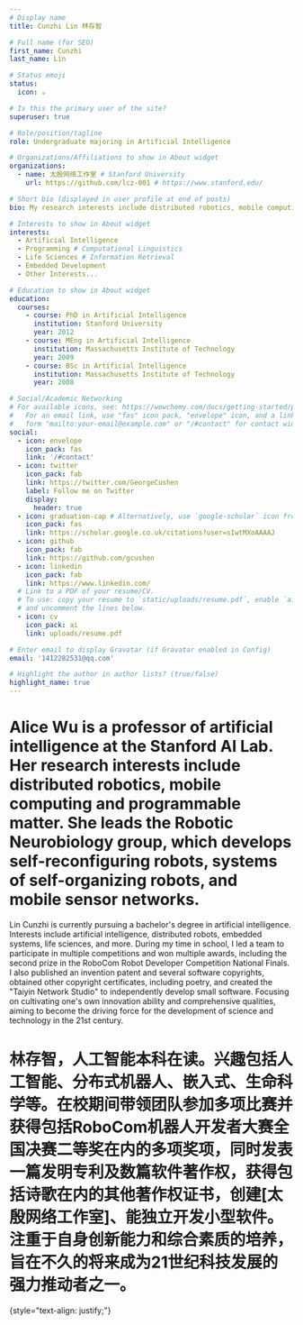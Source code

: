 ```yaml
---
# Display name
title: Cunzhi Lin 林存智

# Full name (for SEO)
first_name: Cunzhi
last_name: Lin

# Status emoji
status:
  icon: ☕️

# Is this the primary user of the site?
superuser: true

# Role/position/tagline
role: Undergraduate majoring in Artificial Intelligence

# Organizations/Affiliations to show in About widget
organizations:
  - name: 太殷网络工作室 # Stanford University
    url: https://github.com/lcz-001 # https://www.stanford.edu/

# Short bio (displayed in user profile at end of posts)
bio: My research interests include distributed robotics, mobile computing and programmable matter.

# Interests to show in About widget
interests:
  - Artificial Intelligence
  - Programming # Computational Linguistics
  - Life Sciences # Information Retrieval
  - Embedded Development
  - Other Interests...

# Education to show in About widget
education:
  courses:
    - course: PhD in Artificial Intelligence
      institution: Stanford University
      year: 2012
    - course: MEng in Artificial Intelligence
      institution: Massachusetts Institute of Technology
      year: 2009
    - course: BSc in Artificial Intelligence
      institution: Massachusetts Institute of Technology
      year: 2008

# Social/Academic Networking
# For available icons, see: https://wowchemy.com/docs/getting-started/page-builder/#icons
#   For an email link, use "fas" icon pack, "envelope" icon, and a link in the
#   form "mailto:your-email@example.com" or "/#contact" for contact widget.
social:
  - icon: envelope
    icon_pack: fas
    link: '/#contact'
  - icon: twitter
    icon_pack: fab
    link: https://twitter.com/GeorgeCushen
    label: Follow me on Twitter
    display:
      header: true
  - icon: graduation-cap # Alternatively, use `google-scholar` icon from `ai` icon pack
    icon_pack: fas
    link: https://scholar.google.co.uk/citations?user=sIwtMXoAAAAJ
  - icon: github
    icon_pack: fab
    link: https://github.com/gcushen
  - icon: linkedin
    icon_pack: fab
    link: https://www.linkedin.com/
  # Link to a PDF of your resume/CV.
  # To use: copy your resume to `static/uploads/resume.pdf`, enable `ai` icons in `params.yaml`,
  # and uncomment the lines below.
  - icon: cv
    icon_pack: ai
    link: uploads/resume.pdf

# Enter email to display Gravatar (if Gravatar enabled in Config)
email: '1412282531@qq.com'

# Highlight the author in author lists? (true/false)
highlight_name: true
---
```


# Alice Wu is a professor of artificial intelligence at the Stanford AI Lab. Her research interests include distributed robotics, mobile computing and programmable matter. She leads the Robotic Neurobiology group, which develops self-reconfiguring robots, systems of self-organizing robots, and mobile sensor networks.

Lin Cunzhi is currently pursuing a bachelor's degree in artificial intelligence. Interests include artificial intelligence, distributed robots, embedded systems, life sciences, and more. During my time in school, I led a team to participate in multiple competitions and won multiple awards, including the second prize in the RoboCom Robot Developer Competition National Finals. I also published an invention patent and several software copyrights, obtained other copyright certificates, including poetry, and created the "Taiyin Network Studio" to independently develop small software. Focusing on cultivating one's own innovation ability and comprehensive qualities, aiming to become the driving force for the development of science and technology in the 21st century.

# 林存智，人工智能本科在读。兴趣包括人工智能、分布式机器人、嵌入式、生命科学等。在校期间带领团队参加多项比赛并获得包括RoboCom机器人开发者大赛全国决赛二等奖在内的多项奖项，同时发表一篇发明专利及数篇软件著作权，获得包括诗歌在内的其他著作权证书，创建[太殷网络工作室]、能独立开发小型软件。注重于自身创新能力和综合素质的培养，旨在不久的将来成为21世纪科技发展的强力推动者之一。
{style="text-align: justify;"}
